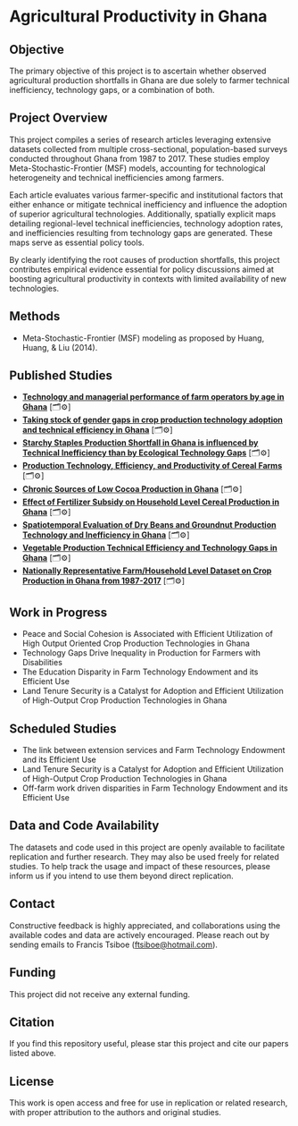 # Agricultural Productivity in Ghana

## Objective
The primary objective of this project is to ascertain whether observed agricultural production shortfalls in Ghana are due solely to farmer technical inefficiency, technology gaps, or a combination of both.

## Project Overview
This project compiles a series of research articles leveraging extensive datasets collected from multiple cross-sectional, population-based surveys conducted throughout Ghana from 1987 to 2017. These studies employ Meta-Stochastic-Frontier (MSF) models, accounting for technological heterogeneity and technical inefficiencies among farmers.

Each article evaluates various farmer-specific and institutional factors that either enhance or mitigate technical inefficiency and influence the adoption of superior agricultural technologies. Additionally, spatially explicit maps detailing regional-level technical inefficiencies, technology adoption rates, and inefficiencies resulting from technology gaps are generated. These maps serve as essential policy tools.

By clearly identifying the root causes of production shortfalls, this project contributes empirical evidence essential for policy discussions aimed at boosting agricultural productivity in contexts with limited availability of new technologies.

## Methods
- Meta-Stochastic-Frontier (MSF) modeling as proposed by Huang, Huang, & Liu (2014).

## Published Studies
* [**Technology and managerial performance of farm operators by age in Ghana**](https://doi.org/10.1007/s11123-023-00679-y)   [🗂️⚙️]
* [**Taking stock of gender gaps in crop production technology adoption and technical efficiency in Ghana**](https://doi.org/10.1080/03031853.2022.2150664)  [🗂️⚙️]
* [**Starchy Staples Production Shortfall in Ghana is influenced by Technical Inefficiency than by Ecological Technology Gaps**](https://doi.org/10.1371/journal.pone.0284780)  [🗂️⚙️]
* [**Production Technology, Efficiency, and Productivity of Cereal Farms**](https://doi.org/10.1017/age.2022.16)    [🗂️⚙️]
* [**Chronic Sources of Low Cocoa Production in Ghana**](https://www.cambridge.org/core/journals/agricultural-and-resource-economics-review/article/chronic-sources-of-low-cocoa-production-in-ghana-new-insights-from-metaanalysis-of-old-survey-data/0A37115B61EDBE68D8F5399C25A15FB1)  [🗂️⚙️]
* [**Effect of Fertilizer Subsidy on Household Level Cereal Production in Ghana**](https://doi.org/10.1016/j.sciaf.2021.e00916)  [🗂️⚙️]
* [**Spatiotemporal Evaluation of Dry Beans and Groundnut Production Technology and Inefficiency in Ghana**](https://ageconsearch.umn.edu/record/310316/?ln=en&v=pdf)    [🗂️⚙️]
* [**Vegetable Production Technical Efficiency and Technology Gaps in Ghana**](https://ageconsearch.umn.edu/record/301046/?ln=en&v=pdf)  [🗂️⚙️]
* [**Nationally Representative Farm/Household Level Dataset on Crop Production in Ghana from 1987-2017**](http://dx.doi.org/10.2139/ssrn.4134518 )  [🗂️⚙️]

## Work in Progress
* Peace and Social Cohesion is Associated with Efficient Utilization of High Output Oriented Crop Production Technologies in Ghana
* Technology Gaps Drive Inequality in Production for Farmers with Disabilities
* The Education Disparity in Farm Technology Endowment and its Efficient Use
* Land Tenure Security is a Catalyst for Adoption and Efficient Utilization of High-Output Crop Production Technologies in Ghana
  
## Scheduled Studies 
* The link between extension services and Farm Technology Endowment and its Efficient Use
* Land Tenure Security is a Catalyst for Adoption and Efficient Utilization of High-Output Crop Production Technologies in Ghana
* Off-farm work driven disparities in Farm Technology Endowment and its Efficient Use

  
## Data and Code Availability
The datasets and code used in this project are openly available to facilitate replication and further research. They may also be used freely for related studies. To help track the usage and impact of these resources, please inform us if you intend to use them beyond direct replication.

## Contact
Constructive feedback is highly appreciated, and collaborations using the available codes and data are actively encouraged. Please reach out by sending emails to Francis Tsiboe ([ftsiboe@hotmail.com](mailto:ftsiboe@hotmail.com)).

## Funding
This project did not receive any external funding.

## Citation
If you find this repository useful, please star this project and cite our papers listed above.

## License
This work is open access and free for use in replication or related research, with proper attribution to the authors and original studies.
